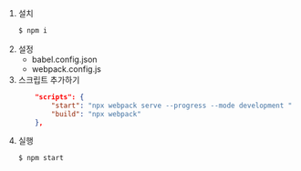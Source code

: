 1. 설치 
    ```bash
    $ npm i
    ```
2. 설정 
    + babel.config.json
    + webpack.config.js
3. 스크립트 추가하기
    ```json
        "scripts": {
            "start": "npx webpack serve --progress --mode development ",
            "build": "npx webpack"
        },
    ```
4. 실행
    ```bash
    $ npm start
    ```
